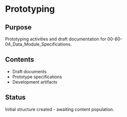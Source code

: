 # Prototyping

## Purpose
Prototyping activities and draft documentation for 00-80-04_Data_Module_Specifications.

## Contents
- Draft documents
- Prototype specifications
- Development artifacts

## Status
Initial structure created - awaiting content population.

